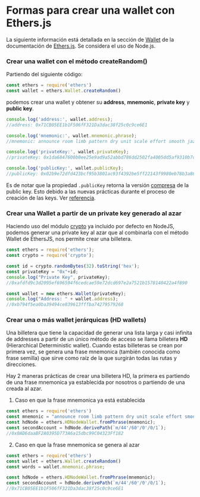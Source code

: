 # Formas para crear una wallet con Ethers.js
La siguiente información está detallada en la sección de [Wallet](https://docs.ethers.org/v6/api/wallet/#Wallet "Wallet") de la documentación de [Ethers.js](https://docs.ethers.org/v6/ "Ethers.js"). Se considera el uso de Node.js.

### Crear una wallet con el método createRandom()

Partiendo del siguiente código:
```javascript
const ethers = require('ethers')
const wallet = ethers.Wallet.createRandom()
```
podemos crear una wallet y obtener su **address**, **mnemonic**, **private key** y **public key**.

```javascript
console.log('address:', wallet.address);
//address: 0x71CB05EE1b1F506fF321Da3dac38f25c0c9ce6E1

console.log('mnemonic:', wallet.mnemonic.phrase);
//mnemonic: announce room limb pattern dry unit scale effort smooth jazz weasel alcohol

console.log('privateKey:', wallet.privateKey);
//privateKey: 0x1da6847600b0ee25e9ad9a52abbd786dd2502fa4005dd5af9310b7cc7a3b25db

console.log('publicKey:', wallet.publicKey);
//publicKey: 0x02b9e72dfd423bcf95b3801ac93f4392be5ff22143f9980eb78b3a860c4843bfd0
```

Es de notar que la propiedad `.publicKey` retorna la versión [compresa](https://docs.ethers.org/v6/api/wallet/#HDNodeWallet-publicKey "compresa") de la public key. Esto debido a las nuevas prácticas durante el proceso de creación de las keys. Ver [referencia](https://ethereum.stackexchange.com/questions/103482/what-is-the-difference-between-compressed-and-uncompressed-public-key "referencia").

### Crear una Wallet a partir de un private key generado al azar

Haciendo uso del módulo [crypto](https://nodejs.org/api/crypto.html "crypto") ya incluido por defecto en NodeJS, podemos generar una private key al azar que al combinarla con el método Wallet de EthersJS, nos permite crear una billetera.

```javascript
const ethers = require('ethers');  
const crypto = require('crypto');

const id = crypto.randomBytes(32).toString('hex');
const privateKey = "0x"+id;
console.log("Private Key", privateKey);
//0xafdfd9c3d2095ef696594f6cedcae59e72dcd697e2a7521b1578140422a4f890

const wallet = new ethers.Wallet(privateKey);
console.log("Address: " + wallet.address);
//0xb794f5ea0ba39494ce839613fffba74279579268
```

### Crear una o más wallet jerárquicas (HD wallets)


Una billetera que tiene la capacidad de generar una lista larga y casi infinita de addresses a partir de un único método de acceso se llama billetera **HD** (Hierarchical Deterministic wallet). Cuando estas billeteras se crean por primera vez, se genera una frase mnemonica (también conocida como frase semilla) que sirve como raíz de la que surgirán todas las rutas y direcciones.

Hay 2 maneras prácticas de crear una billetera HD, la primera es partiendo de una frase mnemonica ya establecida por nosotros o partiendo de una creada al azar.

1. Caso en que la frase mnemonica ya está establecida
```javascript
const ethers = require('ethers')
const mnemonic = "announce room limb pattern dry unit scale effort smooth jazz weasel alcohol"
const hdNode = ethers.HDNodeWallet.fromPhrase(mnemonic);
const secondAccount = hdNode.derivePath(`m/44'/60'/0'/0/1`);
//0x0AD6daaBF2A0395D773A6a15dbc99C04323Ff182
```

2.  Caso en que la frase mnemonica se genera al azar

```javascript
const ethers = require('ethers')
const wallet = ethers.Wallet.createRandom()
const words = wallet.mnemonic.phrase;

const hdNode = ethers.HDNodeWallet.fromPhrase(mnemonic);
const secondAccount = hdNode.derivePath(`m/44'/60'/0'/0/1`);
//0x71CB05EE1b1F506fF321Da3dac38f25c0c9ce6E1
```
